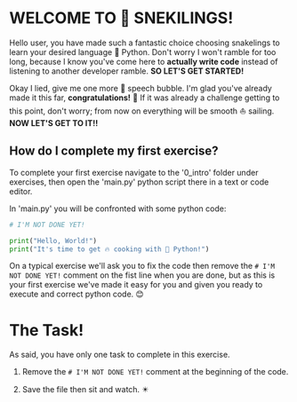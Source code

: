 # WELCOME TO 🐍 SNEKILINGS!
Hello user, you have made such a fantastic choice choosing snakelings to learn your desired language 🌟 Python. 
Don't worry I won't ramble for too long, because I know you've come here to **actually write code** instead of listening to another developer ramble. **SO LET'S GET STARTED!**

Okay I lied, give me one more 🙏 speech bubble. I'm glad you've already made it this far, **congratulations!** 🎊 
If it was already a challenge getting to this point, don't worry; from now on everything will be smooth ⛵ sailing. **NOW LET'S GET TO IT!!**

[comment]: # (explain how to complete exercises)

## How do I complete my first exercise?
To complete your first exercise navigate to the '0_intro' folder under exercises, then open the 'main.py' python script there in a text or code editor.

In 'main.py' you will be confronted with some python code:

```python
# I'M NOT DONE YET!

print("Hello, World!")
print("It's time to get 🔥 cooking with 🐍 Python!")
```

On a typical exercise we'll ask you to fix the code then remove the `# I'M NOT DONE YET!` comment on the fist line when you are done, but as this is your first exercise we've made it easy for you and given you ready to execute and correct python code. 😊

# The Task!
As said, you have only one task to complete in this exercise.

1. Remove the `# I'M NOT DONE YET!` comment at the beginning of the code.

2. Save the file then sit and watch. ✴️
